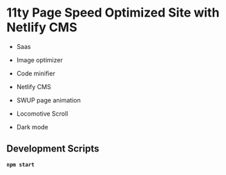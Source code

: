 
# 11ty Page Speed Optimized Site with Netlify CMS

-  Saas
-  Image optimizer
-  Code minifier
-  Netlify CMS

-  SWUP page animation
-  Locomotive Scroll
-  Dark mode


## Development Scripts

**`npm start`**


